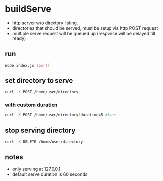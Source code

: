# buildServe

- http server w/o directory listing.
- directories that should be served, must be setup via http POST request
- multiple serve request will be queued up (response will be delayed till ready)

## run
``` bash
node index.js [port]
```

## set directory to serve
``` bash
curl -X POST /home/user/directory
```

### with custom duration
``` bash
curl -X POST /home/user/directory?duration=5 #5sec
```

## stop serving directory
``` bash
curl -X DELETE /home/user/directory
```

## notes
- only serving at 127.0.0.1
- default serve duration is 60 seconds
